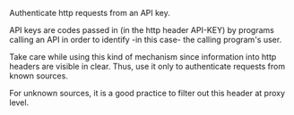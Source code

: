 Authenticate http requests from an API key.

API keys are codes passed in (in the http header API-KEY) by programs
calling an API in order to identify -in this case- the calling program's
user.

Take care while using this kind of mechanism since information into http
headers are visible in clear. Thus, use it only to authenticate requests
from known sources.

For unknown sources, it is a good practice to filter out this header at
proxy level.

